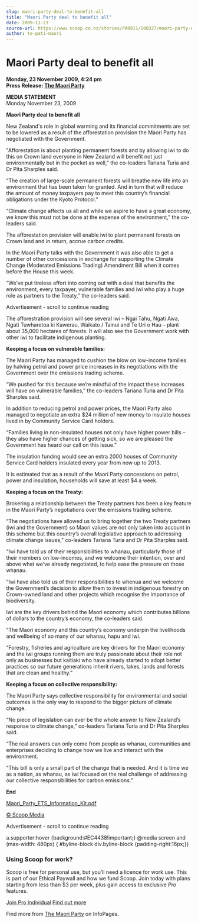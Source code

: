 ```yaml
---
slug: maori-party-deal-to-benefit-all
title: "Maori Party deal to benefit all"
date: 2009-11-23
source-url: https://www.scoop.co.nz/stories/PA0911/S00327/maori-party-deal-to-benefit-all.htm
author: te-pati-maori
---
```

Maori Party deal to benefit all
===============================

**Monday, 23 November 2009, 4:24 pm**  
**Press Release: [The Maori Party](https://info.scoop.co.nz/The_Maori_Party)**

**MEDIA STATEMENT**  
Monday November 23, 2009

  
**Maori Party deal to benefit all**

New Zealand's role in global warming and its financial commitments are set to be lowered as a result of the afforestation provision the Maori Party has negotiated with the Government.

"Afforestation is about planting permanent forests and by allowing iwi to do this on Crown land everyone in New Zealand will benefit not just environmentally but in the pocket as well,” the co-leaders Tariana Turia and Dr Pita Sharples said.

“The creation of large-scale permanent forests will breathe new life into an environment that has been taken for granted. And in turn that will reduce the amount of money taxpayers pay to meet this country’s financial obligations under the Kyoto Protocol.”

“Climate change affects us all and while we aspire to have a great economy, we know this must not be done at the expense of the environment,” the co-leaders said.

The afforestation provision will enable iwi to plant permanent forests on Crown land and in return, accrue carbon credits.

In the Maori Party talks with the Government it was also able to get a number of other concessions in exchange for supporting the Climate Change (Moderated Emissions Trading) Amendment Bill when it comes before the House this week.

“We’ve put tireless effort into coming out with a deal that benefits the environment, every taxpayer, vulnerable families and iwi who play a huge role as partners to the Treaty,” the co-leaders said.

Advertisement - scroll to continue reading





The afforestration provision will see several iwi – Ngai Tahu, Ngati Awa, Ngati Tuwharetoa ki Kawerau, Waikato / Tainui and Te Uri o Hau – plant about 35,000 hectares of forests. It will also see the Government work with other iwi to facilitate indigenous planting.

**Keeping a focus on vulnerable families:**

The Maori Party has managed to cushion the blow on low-income families by halving petrol and power price increases in its negotiations with the Government over the emissions trading scheme.

“We pushed for this because we’re mindful of the impact these increases will have on vulnerable families,” the co-leaders Tariana Turia and Dr Pita Sharples said.

In addition to reducing petrol and power prices, the Maori Party also managed to negotiate an extra $24 million of new money to insulate houses lived in by Community Service Card holders.

“Families living in non-insulated houses not only have higher power bills – they also have higher chances of getting sick, so we are pleased the Government has heard our call on this issue.”

The insulation funding would see an extra 2000 houses of Community Service Card holders insulated every year from now up to 2013.

It is estimated that as a result of the Maori Party concessions on petrol, power and insulation, households will save at least $4 a week.

**Keeping a focus on the Treaty:**

Brokering a relationship between the Treaty partners has been a key feature in the Maori Party’s negotiations over the emissions trading scheme.

“The negotiations have allowed us to bring together the two Treaty partners (iwi and the Government) so Maori values are not only taken into account in this scheme but this country’s overall legislative approach to addressing climate change issues,” co-leaders Tariana Turia and Dr Pita Sharples said.

“Iwi have told us of their responsibilities to whanau, particularly those of their members on low-incomes, and we welcome their intention, over and above what we’ve already negotiated, to help ease the pressure on those whanau.

“Iwi have also told us of their responsibilities to whenua and we welcome the Government’s decision to allow them to invest in indigenous forestry on Crown-owned land and other projects which recognise the importance of biodiversity.

Iwi are the key drivers behind the Maori economy which contributes billions of dollars to the country’s economy, the co-leaders said.

“The Maori economy and this country’s economy underpin the livelihoods and wellbeing of so many of our whanau, hapu and iwi.

“Forestry, fisheries and agriculture are key drivers for the Maori economy and the iwi groups running them are truly passionate about their role not only as businesses but kaitiaki who have already started to adopt better practices so our future generations inherit rivers, lakes, lands and forests that are clean and healthy.”

**Keeping a focus on collective responsibility:**

The Maori Party says collective responsibility for environmental and social outcomes is the only way to respond to the bigger picture of climate change.

“No piece of legislation can ever be the whole answer to New Zealand’s response to climate change,” co-leaders Tariana Turia and Dr Pita Sharples said.

“The real answers can only come from people as whanau, communities and enterprises deciding to change how we live and interact with the environment.

“This bill is only a small part of the change that is needed. And it is time we as a nation, as whanau, as iwi focused on the real challenge of addressing our collective responsibilities for carbon emissions.”

**End**

[Maori\_Party\_ETS\_Information\_Kit.pdf](http://img.scoop.co.nz/media/pdfs/0911/Maori_Party_ETS_Information_Kit.pdf)

[© Scoop Media](http://www.scoop.co.nz/about/terms.html)  

Advertisement - scroll to continue reading



a.supporter:hover {background:#EC4438!important;} @media screen and (max-width: 480px) { #byline-block div.byline-block {padding-right:16px;}}

### Using Scoop for work?

Scoop is free for personal use, but you’ll need a licence for work use. This is part of our Ethical Paywall and how we fund Scoop. Join today with plans starting from less than $3 per week, plus gain access to exclusive _Pro_ features.  
  
[Join Pro Individual](https://pro.scoop.co.nz/Individual/?from=ProIn24) [Find out more](https://pro.scoop.co.nz/using-scoop-for-work/?from=ProIn24)

Find more from [The Maori Party](https://info.scoop.co.nz/The_Maori_Party) on InfoPages.